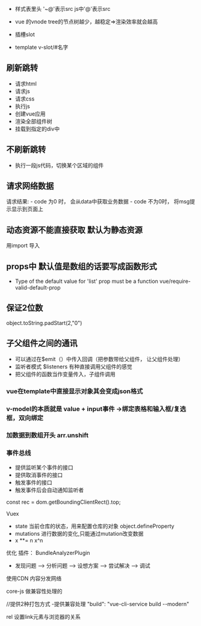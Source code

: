 - 样式表里头 '~@'表示src js中'@'表示src
- vue 的vnode tree的节点树越少，越稳定=>渲染效率就会越高

- 插槽slot
- template v-slot/#名字



## 刷新跳转
- 请求html 
- 请求js
- 请求css
- 执行js
- 创建vue应用
- 渲染全部组件树
- 挂载到指定的div中

## 不刷新跳转
- 执行一段js代码，切换某个区域的组件


## 请求网络数据

请求结果:
    - code 为0 时， 会从data中获取业务数据
    - code 不为0时， 将msg提示显示到页面上


## 动态资源不能直接获取 默认为静态资源
用import 导入


## props中 默认值是数组的话要写成函数形式
-  Type of the default value for 'list' prop must be a function  vue/require-valid-default-prop


## 保证2位数
 object.toString.padStart(2,"0")


## 子父组件之间的通讯
- 可以通过在$emit（）中传入回调（把参数带给父组件， 让父组件处理）
- 监听者模式 $listeners 有种直接调用父组件的感觉
- 把父组件的函数当作变量传入，子组件调用


### vue在template中直接显示对象其会变成json格式

### v-model的本质就是 value + input事件 ->绑定表格和输入框/复选框，双向绑定


### 加数据到数组开头 arr.unshift




### 事件总线
 - 提供监听某个事件的接口
 - 提供取消事件的接口
 - 触发事件的接口
 - 触发事件后会自动通知监听者


  const rec = dom.getBoundingClientRect().top;


  Vuex
  
  - state 当前仓库的状态，用来配置仓库的对象   object.defineProperty
  - mutations 进行数据的变化,只能通过mutation改变数据
  - x **= n   x^n




  优化
插件： BundleAnalyzerPlugin
- 发现问题 --> 分析问题 --> 设想方案 --> 尝试解决 --> 调试


使用CDN 内容分发网络

core-js 做兼容性处理的

//提供2种打包方式 -提供兼容处理
"build": "vue-cli-service build --modern" 

rel 设置link元素与浏览器的关系 